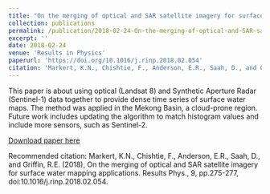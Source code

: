 ```yaml
---
title: "On the merging of optical and SAR satellite imagery for surface water mapping applications"
collection: publications
permalink: /publication/2018-02-24-On-the-merging-of-optical-and-SAR-satellite-imagery-for-surface-water-mapping-applications
excerpt: ''
date: 2018-02-24
venue: 'Results in Physics'
paperurl: 'https://doi.org/10.1016/j.rinp.2018.02.054'
citation: 'Markert, K.N., Chishtie, F., Anderson, E.R., Saah, D., and Griffin, R.E. (2018), On the merging of optical and SAR satellite imagery for surface water mapping applications. Results Phys., 9, pp.275-277,'
---
```

This paper is about using optical (Landsat 8) and Synthetic Aperture Radar (Sentinel-1) data together to provide  dense time series of surface water maps. The method was applied in the Mekong Basin, a cloud-prone region. Future work includes updating the algorithm to match histogram values and include more sensors, such as Sentinel-2.

[Download paper here](http://kmarkert.github.io/files/1-s2.0-S2211379718303048-main.pdf)

Recommended citation: Markert, K.N., Chishtie, F., Anderson, E.R., Saah, D., and Griffin, R.E. (2018), On the merging of optical and SAR satellite imagery for surface water mapping applications. Results Phys., 9, pp.275-277, doi:10.1016/j.rinp.2018.02.054.
